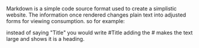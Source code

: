 Markdown is a simple code source format used to create a simplistic website. The information once rendered changes plain text into adjusted forms for viewing consumption. so for example:

instead of saying "Title" you would write 
#Title
adding the # makes the text large and shows it is a heading.
